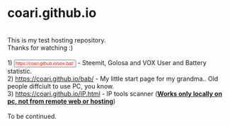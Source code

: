 # coari.github.io
<style >
  input {
    color: red;
  }
  </style>
<br>This is my test hosting repository.
<br>Thanks for watching :)
<br>
<br>1) <input type=text value="https://coari.github.io/vox-bat/" style="font-size:10px; color: red;"> - Steemit, Golosa and VOX User and Battery statistic.
<br>2) https://coari.github.io/bab/ - My little start page for my grandma.. Old people diffciult to use PC, you know.
<br>3) https://coari.github.io/IP.html - IP tools scanner (<u><b>Works only locally on pc, not from remote web or hosting</b></u>)
<br>
<br>To be continued.
